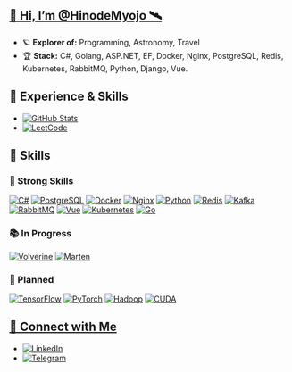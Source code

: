 ## **[🌌 Hi, I’m @HinodeMyojo 🛰️](https://github.com/HinodeMyojo)**

- 🪐 **Explorer of:** Programming, Astronomy, Travel
- 🏆 **Stack:** C#, Golang, ASP.NET, EF, Docker, Nginx, PostgreSQL, Redis, Kubernetes, RabbitMQ, Python, Django, Vue.

## **💼 Experience & Skills**

- [![GitHub Stats](https://github-readme-stats.vercel.app/api?username=HinodeMyojo&show_icons=true&hide_title=true&count_private=true&theme=radical)](https://github.com/HinodeMyojo)
- [![LeetCode](https://img.shields.io/badge/LeetCode-FFA116?logo=leetcode&logoColor=white&style=for-the-badge)](https://leetcode.com/HinodeMyojo/)

## **🚀 Skills**

### 💪 Strong Skills
[![C#](https://img.shields.io/badge/C%23-239120?logo=c-sharp&logoColor=white&style=for-the-badge)](https://learn.microsoft.com/ru-ru/dotnet/csharp/)
[![PostgreSQL](https://img.shields.io/badge/PostgreSQL-316192?logo=postgresql&logoColor=white&style=for-the-badge)](https://www.postgresql.org/)
[![Docker](https://img.shields.io/badge/Docker-2496ED?logo=docker&logoColor=white&style=for-the-badge)](https://www.docker.com/)
[![Nginx](https://img.shields.io/badge/Nginx-009639?logo=nginx&logoColor=white&style=for-the-badge)](https://nginx.org/)
[![Python](https://img.shields.io/badge/Python-3776AB?logo=python&logoColor=white&style=for-the-badge)](https://www.python.org/)
[![Redis](https://img.shields.io/badge/Redis-DC382D?logo=redis&logoColor=white&style=for-the-badge)](https://redis.io/)
[![Kafka](https://img.shields.io/badge/Kafka-231F20?logo=apachekafka&logoColor=white&style=for-the-badge)](https://kafka.apache.org/)
[![RabbitMQ](https://img.shields.io/badge/RabbitMQ-FF6600?logo=rabbitmq&logoColor=white&style=for-the-badge)](https://www.rabbitmq.com/)
[![Vue](https://img.shields.io/badge/Vue-4FC08D?logo=vue.js&logoColor=white&style=for-the-badge)](https://vuejs.org/)
[![Kubernetes](https://img.shields.io/badge/Kubernetes-326CE5?logo=kubernetes&logoColor=white&style=for-the-badge)](https://kubernetes.io/)
[![Go](https://img.shields.io/badge/Go-00ADD8?logo=go&logoColor=white&style=for-the-badge)](https://golang.org/)

### 📚 In Progress
[![Volverine](https://img.shields.io/badge/Volverine-000000?style=for-the-badge)](https://jasperfx.github.io/Volverine)
[![Marten](https://img.shields.io/badge/Marten-000000?style=for-the-badge)](https://martendb.io/)

### 📅 Planned
[![TensorFlow](https://img.shields.io/badge/TensorFlow-FF6F00?logo=tensorflow&logoColor=white&style=for-the-badge)](https://www.tensorflow.org/)
[![PyTorch](https://img.shields.io/badge/PyTorch-EE4C2C?logo=pytorch&logoColor=white&style=for-the-badge)](https://pytorch.org/)
[![Hadoop](https://img.shields.io/badge/Hadoop-66CCFF?logo=apachehadoop&logoColor=white&style=for-the-badge)](https://hadoop.apache.org/)
[![CUDA](https://img.shields.io/badge/CUDA-76B900?logo=nvidia&logoColor=white&style=for-the-badge)](https://developer.nvidia.com/cuda-zone)




## **[🔭 Connect with Me](https://github.com/HinodeMyojo)**

- [![LinkedIn](https://img.shields.io/badge/LinkedIn-0A66C2?logo=linkedin&logoColor=white&style=for-the-badge)](https://www.linkedin.com/in/egor-semenov-679467273/)
- [![Telegram](https://img.shields.io/badge/Telegram-0088CC?logo=telegram&logoColor=white&style=for-the-badge)](https://t.me/HinodeMyojo)
